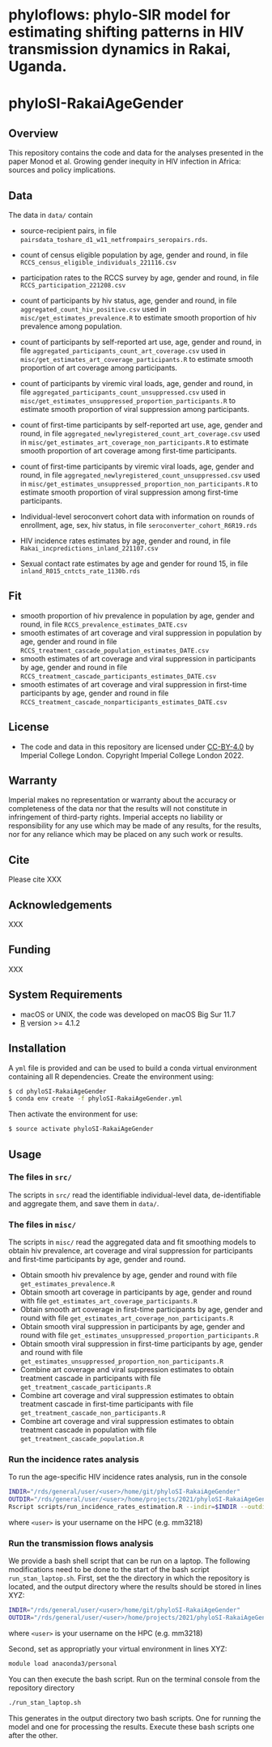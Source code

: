 # phyloflows: phylo-SIR model for estimating shifting patterns in HIV transmission dynamics in Rakai, Uganda.

# phyloSI-RakaiAgeGender

## Overview
This repository contains the code and data for the analyses presented in the paper Monod et al. Growing gender inequity in HIV infection in Africa: sources and policy implications.

## Data
The data in ```data/``` contain
* source-recipient pairs, in file ```pairsdata_toshare_d1_w11_netfrompairs_seropairs.rds```.

* count of census eligible population by age, gender and round, in file ```RCCS_census_eligible_individuals_221116.csv```
* participation rates to the RCCS survey by age, gender and round, in file ```RCCS_participation_221208.csv```
* count of participants by hiv status, age, gender and round, in file ```aggregated_count_hiv_positive.csv``` used in ```misc/get_estimates_prevalence.R``` to estimate smooth proportion of hiv prevalence among population.
* count of participants by self-reported art use, age, gender and round, in file ```aggregated_participants_count_art_coverage.csv``` used in ```misc/get_estimates_art_coverage_participants.R``` to estimate smooth proportion of art coverage among participants.
* count of participants by viremic viral loads, age, gender and round, in file ```aggregated_participants_count_unsuppressed.csv``` used in ```misc/get_estimates_unsuppressed_proportion_participants.R``` to estimate smooth proportion of viral suppression among participants.
* count of first-time participants by self-reported art use, age, gender and round, in file ```aggregated_newlyregistered_count_art_coverage.csv``` used in ```misc/get_estimates_art_coverage_non_participants.R``` to estimate smooth proportion of art coverage among first-time participants.
* count of first-time participants by viremic viral loads, age, gender and round, in file ```aggregated_newlyregistered_count_unsuppressed.csv``` used in ```misc/get_estimates_unsuppressed_proportion_non_participants.R``` to estimate smooth proportion of viral suppression among first-time participants.

* Individual-level seroconvert cohort data with information on rounds of enrollment, age, sex, hiv status, in file ```seroconverter_cohort_R6R19.rds```
* HIV incidence rates estimates by age, gender and round, in file ```Rakai_incpredictions_inland_221107.csv```

* Sexual contact rate estimates by age and gender for round 15, in file ```inland_R015_cntcts_rate_1130b.rds```

## Fit
* smooth proportion of hiv prevalence in population by age, gender and round, in file ```RCCS_prevalence_estimates_DATE.csv```
* smooth estimates of art coverage and viral suppression in population by age, gender and round in file ```RCCS_treatment_cascade_population_estimates_DATE.csv```
* smooth estimates of art coverage and viral suppression in participants by age, gender and round in file ```RCCS_treatment_cascade_participants_estimates_DATE.csv```
* smooth estimates of art coverage and viral suppression in first-time participants by age, gender and round in file ```RCCS_treatment_cascade_nonparticipants_estimates_DATE.csv```

## License
- The code and data in this repository are licensed under [CC-BY-4.0](https://creativecommons.org/licenses/by/4.0/) by Imperial College London. Copyright Imperial College London 2022. 

## Warranty

Imperial makes no representation or warranty about the accuracy or completeness of the data nor that the results will not constitute in infringement of third-party rights. Imperial accepts no liability or responsibility for any use which may be made of any results, for the results, nor for any reliance which may be placed on any such work or results.

## Cite

Please cite 
XXX

## Acknowledgements

XXX

## Funding

XXX

## System Requirements
- macOS or UNIX, the code was developed on macOS Big Sur 11.7
- [R](https://www.r-project.org/) version >= 4.1.2


## Installation 
A ```yml``` file is provided and can be used to build a conda virtual environment containing all R dependencies. Create the environment using:
```bash
$ cd phyloSI-RakaiAgeGender
$ conda env create -f phyloSI-RakaiAgeGender.yml
```
Then activate the environment for use:
```bash
$ source activate phyloSI-RakaiAgeGender
```

## Usage
### The files in ```src/```
The scripts in ```src/``` read the identifiable individual-level data, de-identifiable and aggregate them, and save them in ```data/```. 

### The files in ```misc/```
The scripts in ```misc/``` read the aggregated data and fit smoothing models to obtain hiv prevalence, art coverage and viral suppression for participants and first-time participants by age, gender and round.
* Obtain smooth hiv prevalence by age, gender and round with file ```get_estimates_prevalence.R```
* Obtain smooth art coverage in participants by age, gender and round with file ```get_estimates_art_coverage_participants.R```
* Obtain smooth art coverage in first-time participants by age, gender and round with file ```get_estimates_art_coverage_non_participants.R```
* Obtain smooth viral suppression in participants by age, gender and round with file ```get_estimates_unsuppressed_proportion_participants.R```
* Obtain smooth viral suppression in first-time participants by age, gender and round with file ```get_estimates_unsuppressed_proportion_non_participants.R```
* Combine art coverage and viral suppression estimates to obtain treatment cascade in participants with file ```get_treatment_cascade_participants.R```
* Combine art coverage and viral suppression estimates to obtain treatment cascade in first-time participants with file ```get_treatment_cascade_non_participants.R```
* Combine art coverage and viral suppression estimates to obtain treatment cascade in population with file ```get_treatment_cascade_population.R```

### Run the incidence rates analysis
To run the age-specific HIV incidence rates analysis, run in the console 
```bash
INDIR="/rds/general/user/<user>/home/git/phyloSI-RakaiAgeGender"
OUTDIR="/rds/general/user/<user>/home/projects/2021/phyloSI-RakaiAgeGender"
Rscript scripts/run_incidence_rates_estimation.R --indir=$INDIR --outdir=$OUTDIR
```
where `<user>` is your username on the HPC (e.g. mm3218)

### Run the transmission flows analysis
We provide a bash shell script that can be run on a laptop. The following modifications need to be done to the start of the bash script ```run_stan_laptop.sh```. First, set the the directory in which the repository is located, and the output directory where the results should be stored in lines XYZ:
```bash
INDIR="/rds/general/user/<user>/home/git/phyloSI-RakaiAgeGender"
OUTDIR="/rds/general/user/<user>/home/projects/2021/phyloSI-RakaiAgeGender"
```
where `<user>` is your username on the HPC (e.g. mm3218)

Second, set as appropriatly your virtual environment in lines XYZ: 
```bash
module load anaconda3/personal
```

You can then execute the bash script. Run on the terminal console from the repository directory
```bash
./run_stan_laptop.sh
```
This generates in the output directory two bash scripts. One for running the model and one for processing the results. Execute these bash scripts one after the other.



 
